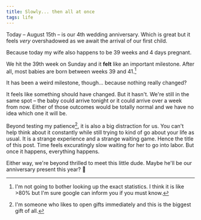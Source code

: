```yaml
---
title: Slowly... then all at once
tags: life
---
```

Today – August 15th – is our 4th wedding anniversary. Which is great but it feels *very* overshadowed as we await the arrival of our first child. 

Because today my wife also happens to be 39 weeks and 4 days pregnant.

We hit the 39th week on Sunday and it **felt** like an important milestone. After all, most babies are born between weeks 39 and 41.[^1]

It has been a weird milestone, though... because nothing really changed? 

It feels like something should have changed. But it hasn't. We're still in the same spot – the baby could arrive tonight or it could arrive over a week from now. Either of those outcomes would be totally normal and we have no idea which one it will be.

Beyond testing my patience[^2], it is also a big distraction for us. You can't help think about it constantly while still trying to kind of go about your life as usual. It is a strange experience and a strange waiting game. Hence the title of this post. Time feels excuratingly slow waiting for her to go into labor. But once it happens, everything happens.

Either way, we're beyond thrilled to meet this little dude. Maybe he'll be our anniversary present this year? 🤞



[^1]: I'm not going to bother looking up the exact statistics. I think it is like >80% but I'm sure google can inform you if you must know.
[^2]: I'm someone who likes to open gifts immediately and this is the biggest gift of all.
